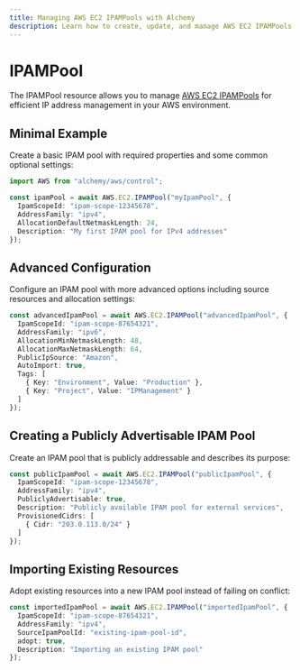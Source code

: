 ```yaml
---
title: Managing AWS EC2 IPAMPools with Alchemy
description: Learn how to create, update, and manage AWS EC2 IPAMPools using Alchemy Cloud Control.
---
```


# IPAMPool

The IPAMPool resource allows you to manage [AWS EC2 IPAMPools](https://docs.aws.amazon.com/ec2/latest/userguide/) for efficient IP address management in your AWS environment.

## Minimal Example

Create a basic IPAM pool with required properties and some common optional settings:

```ts
import AWS from "alchemy/aws/control";

const ipamPool = await AWS.EC2.IPAMPool("myIpamPool", {
  IpamScopeId: "ipam-scope-12345678",
  AddressFamily: "ipv4",
  AllocationDefaultNetmaskLength: 24,
  Description: "My first IPAM pool for IPv4 addresses"
});
```

## Advanced Configuration

Configure an IPAM pool with more advanced options including source resources and allocation settings:

```ts
const advancedIpamPool = await AWS.EC2.IPAMPool("advancedIpamPool", {
  IpamScopeId: "ipam-scope-87654321",
  AddressFamily: "ipv6",
  AllocationMinNetmaskLength: 48,
  AllocationMaxNetmaskLength: 64,
  PublicIpSource: "Amazon",
  AutoImport: true,
  Tags: [
    { Key: "Environment", Value: "Production" },
    { Key: "Project", Value: "IPManagement" }
  ]
});
```

## Creating a Publicly Advertisable IPAM Pool

Create an IPAM pool that is publicly addressable and describes its purpose:

```ts
const publicIpamPool = await AWS.EC2.IPAMPool("publicIpamPool", {
  IpamScopeId: "ipam-scope-12345678",
  AddressFamily: "ipv4",
  PubliclyAdvertisable: true,
  Description: "Publicly available IPAM pool for external services",
  ProvisionedCidrs: [
    { Cidr: "203.0.113.0/24" }
  ]
});
```

## Importing Existing Resources

Adopt existing resources into a new IPAM pool instead of failing on conflict:

```ts
const importedIpamPool = await AWS.EC2.IPAMPool("importedIpamPool", {
  IpamScopeId: "ipam-scope-87654321",
  AddressFamily: "ipv4",
  SourceIpamPoolId: "existing-ipam-pool-id",
  adopt: true,
  Description: "Importing an existing IPAM pool"
});
```